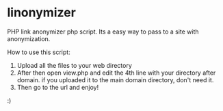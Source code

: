 # linonymizer
PHP link anonymizer php script. Its a easy way to pass to a site with anonymization.

How to use this script:

1. Upload all the files to your web directory
2. After then open view.php and edit the 4th line with your directory after domain. if you uploaded it to the main domain directory, don't need it.
3. Then go to the url and enjoy!

:)
